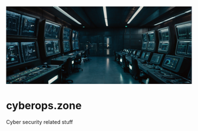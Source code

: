 ![cyberops.zone](https://github.com/gitrsi/cyberops.zone/blob/main/assets/img/cyber_operations_zone.jpg "cyberops.zone")

# cyberops.zone
Cyber security related stuff
